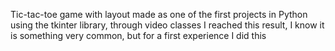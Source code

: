 Tic-tac-toe game with layout made as one of the first projects in Python using the tkinter library, through video classes I reached this result, I know it is something very common, but for a first experience I did this
